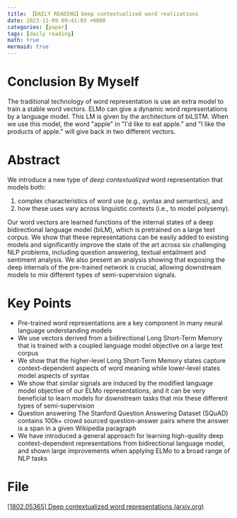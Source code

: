```yaml
---
title: 【DAILY READING】Deep contextualized word realizations
date: 2023-11-09 09:41:03 +0800
categories: [paper]
tags: [daily reading]
math: true
mermaid: true
---
```



# Conclusion By Myself
The traditional technology of word representation is use an extra model to train a stable word vectors. ELMo can give a dynamic word representations by a language model. This LM is given by the architecture of biLSTM.
When we use this model, the word "apple" in "I'd like to eat apple." and "I like the products of apple." will give back in two different vectors.
# Abstract
We introduce a new type of *deep contextualized* word representation that models both:
1. complex characteristics of word use (e.g., syntax and semantics), and 
2. how these uses vary across linguistic contexts (i.e., to model polysemy).

Our word vectors are learned functions of the internal states of a deep bidirectional language model (biLM), which is pretrained on a large text corpus.
We show that these representations can be easily added to existing models and significantly improve the state of the art across six challenging NLP problems, including question answering, textual entailment and sentiment analysis.
We also present an analysis showing that exposing the deep internals of the pre-trained network is crucial, allowing downstream models to mix different types of semi-supervision signals.
# Key Points
- Pre-trained word representations are a key component in many neural language understanding models
- We use vectors derived from a bidirectional Long Short-Term Memory that is trained with a coupled language model objective on a large text corpus
- We show that the higher-level Long Short-Term Memory states capture context-dependent aspects of word meaning while lower-level states model aspects of syntax
- We show that similar signals are induced by the modified language model objective of our ELMo representations, and it can be very beneficial to learn models for downstream tasks that mix these different types of semi-supervision
- Question answering The Stanford Question Answering Dataset (SQuAD) contains 100k+ crowd sourced question-answer pairs where the answer is a span in a given Wikipedia paragraph
- We have introduced a general approach for learning high-quality deep context-dependent representations from bidirectional language model, and shown large improvements when applying ELMo to a broad range of NLP tasks
# File
[[1802.05365] Deep contextualized word representations (arxiv.org)](https://arxiv.org/abs/1802.05365) 